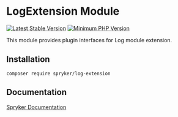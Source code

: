 # LogExtension Module
[![Latest Stable Version](https://poser.pugx.org/spryker/log-extension/v/stable.svg)](https://packagist.org/packages/spryker/log-extension)
[![Minimum PHP Version](https://img.shields.io/badge/php-%3E%3D%208.3-8892BF.svg)](https://php.net/)

This module provides plugin interfaces for Log module extension.

## Installation

```
composer require spryker/log-extension
```

## Documentation

[Spryker Documentation](https://docs.spryker.com)

